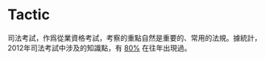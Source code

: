 Tactic
======

司法考試，作爲從業資格考試，考察的重點自然是重要的、常用的法規。據統計，2012年司法考試中涉及的知識點，有 [80%][] 在往年出現過。

[80%]: http://www.douban.com/group/topic/40680879/
